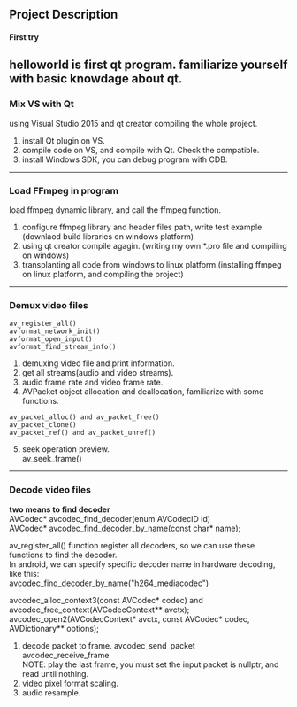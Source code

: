## Project Description

#### First try
**helloworld** is first qt program. familiarize yourself with basic knowdage about qt.  
---
### Mix VS with Qt
using Visual Studio 2015 and qt creator compiling the whole project.  

1) install Qt plugin on VS.  
2) compile code on VS, and compile with Qt. Check the compatible.  
3) install Windows SDK, you can debug program with CDB.  
---
### Load FFmpeg in program
load ffmpeg dynamic library, and call the ffmpeg function.

1) configure ffmpeg library and header files path, write test example. (downlaod build libraries on windows platform)  
2) using qt creator compile agagin. (writing my own *.pro file and compiling on windows)  
3) transplanting all code from windows to linux platform.(installing ffmpeg on linux platform, and compiling the project)  
---
### Demux video files
```
av_register_all()
avformat_network_init()
avformat_open_input()
avformat_find_stream_info()
```

1) demuxing video file and print information.  
2) get all streams(audio and video streams).  
3) audio frame rate and video frame rate.  
4) AVPacket object allocation and deallocation, familiarize with some functions.  
```
av_packet_alloc() and av_packet_free()
av_packet_clone()
av_packet_ref() and av_packet_unref()
```
5) seek operation preview.  
av_seek_frame()  
---
### Decode video files

**two means to find decoder**  
AVCodec* avcodec_find_decoder(enum AVCodecID id)  
AVCodec* avcodec_find_decoder_by_name(const char* name);  

av_register_all() function register all decoders, so we can use these functions to find
the decoder.  
In android, we can specify specific decoder name in hardware decoding, like this:  
avcodec_find_decoder_by_name("h264_mediacodec")  

avcodec_alloc_context3(const AVCodec* codec) and avcodec_free_context(AVCodecContext** avctx);  
avcodec_open2(AVCodecContext* avctx, const AVCodec* codec, AVDictionary** options);  

1) decode packet to frame.
avcodec_send_packet  
avcodec_receive_frame  
NOTE: play the last frame, you must set the input packet is nullptr, and read until nothing.  
2) video pixel format scaling.  
3) audio resample.  